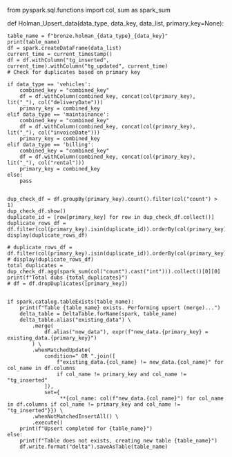 from pyspark.sql.functions import col, sum as spark_sum

def Holman_Upsert_data(data_type, data_key, data_list, primary_key=None):
    
    table_name = f"bronze.holman_{data_type}_{data_key}"
    print(table_name)
    df = spark.createDataFrame(data_list)
    current_time = current_timestamp()
    df = df.withColumn("tg_inserted", current_time).withColumn("tg_updated", current_time)
    # Check for duplicates based on primary key

    if data_type == 'vehicles':
        combined_key = "combined_key"
        df = df.withColumn(combined_key, concat(col(primary_key), lit("_"), col("deliveryDate")))
        primary_key = combined_key
    elif data_type == 'maintainance':
        combined_key = "combined_key"
        df = df.withColumn(combined_key, concat(col(primary_key), lit("_"), col("invoiceDate")))
        primary_key = combined_key
    elif data_type == 'billing':
        combined_key = "combined_key"
        df = df.withColumn(combined_key, concat(col(primary_key), lit("_"), col("rental")))
        primary_key = combined_key
    else:
        pass
    
    
    dup_check_df = df.groupBy(primary_key).count().filter(col("count") > 1)
    dup_check_df.show()
    duplicate_id = [row[primary_key] for row in dup_check_df.collect()]
    duplicate_rows_df = df.filter(col(primary_key).isin(duplicate_id)).orderBy(col(primary_key).desc())
    display(duplicate_rows_df)
    
    # duplicate_rows_df = df.filter(col(primary_key).isin(duplicate_id)).orderBy(col(primary_key).desc())
    # display(duplicate_rows_df)
    total_duplicates = dup_check_df.agg(spark_sum(col("count").cast("int"))).collect()[0][0]
    print(f"Total dubs {total_duplicates}")
    # df = df.dropDuplicates([primary_key])


    if spark.catalog.tableExists(table_name):
        print(f"Table {table_name} exists. Performing upsert (merge)...")
        delta_table = DeltaTable.forName(spark, table_name)
        delta_table.alias("existing_data") \
            .merge(
                df.alias("new_data"), expr(f"new_data.{primary_key} = existing_data.{primary_key}")
            ) \
            .whenMatchedUpdate(
                condition=" OR ".join([
                    f"existing_data.{col_name} != new_data.{col_name}" for col_name in df.columns 
                    if col_name != primary_key and col_name != "tg_inserted"
                ]),
                set={
                     **{col_name: col(f"new_data.{col_name}") for col_name in df.columns if col_name != primary_key and col_name != "tg_inserted"}}) \
            .whenNotMatchedInsertAll() \
            .execute()
        print(f"Upsert completed for {table_name}")
    else:
        print(f"Table does not exists, creating new table {table_name}")
        df.write.format("delta").saveAsTable(table_name)
